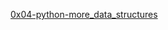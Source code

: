 [0x04-python-more_data_structures](..%2F..%2Fexternal%2Falx-higher_level_programming2%2F0x04-python-more_data_structures)
